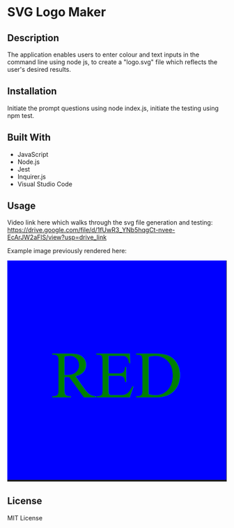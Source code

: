# SVG Logo Maker

## Description
The application enables users to enter colour and text inputs in the command line using node js, to create a "logo.svg" file which reflects the user's desired results.

## Installation
Initiate the prompt questions using node index.js, initiate the testing using npm test.

## Built With
- JavaScript
- Node.js
- Jest
- Inquirer.js
- Visual Studio Code

## Usage
Video link here which walks through the svg file generation and testing: https://drive.google.com/file/d/1fUwR3_YNb5hqgCt-nvee-EcArJW2aFlS/view?usp=drive_link

Example image previously rendered here:

![alt text](image.png)

## License
MIT License
